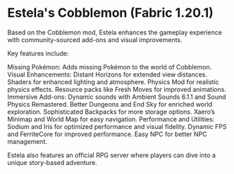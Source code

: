 # Estela's Cobblemon (Fabric 1.20.1)

Based on the Cobblemon mod, Estela enhances the gameplay experience with community-sourced add-ons and visual improvements.

Key features include:

Missing Pokémon: 
        Adds missing Pokémon to the world of Cobblemon.
Visual Enhancements:
        Distant Horizons for extended view distances.
        Shaders for enhanced lighting and atmosphere.
        Physics Mod for realistic physics effects.
        Resource packs like Fresh Moves for improved animations.
Immersive Add-ons:
        Dynamic sounds with Ambient Sounds 6.1.1 and Sound Physics Remastered.
        Better Dungeons and End Sky for enriched world exploration.
        Sophisticated Backpacks for more storage options.
        Xaero’s Minimap and World Map for easy navigation.
    Performance and Utilities:
        Sodium and Iris for optimized performance and visual fidelity.
        Dynamic FPS and FerriteCore for improved performance.
        Easy NPC for better NPC management.

Estela also features an official RPG server where players can dive into a unique story-based adventure.
